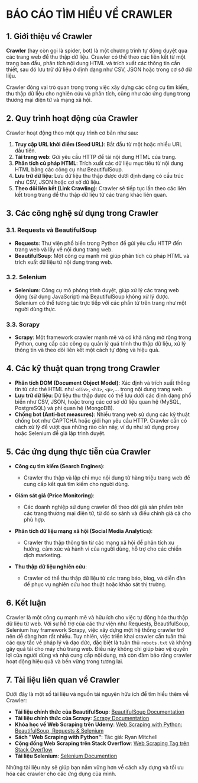 # BÁO CÁO TÌM HIỂU VỀ CRAWLER

## 1. Giới thiệu về Crawler

**Crawler** (hay còn gọi là spider, bot) là một chương trình tự động duyệt qua các trang web để thu thập dữ liệu. Crawler có thể theo các liên kết từ một trang ban đầu, phân tích nội dung HTML và trích xuất các thông tin cần thiết, sau đó lưu trữ dữ liệu ở định dạng như CSV, JSON hoặc trong cơ sở dữ liệu.

Crawler đóng vai trò quan trọng trong việc xây dựng các công cụ tìm kiếm, thu thập dữ liệu cho nghiên cứu và phân tích, cũng như các ứng dụng trong thương mại điện tử và mạng xã hội.

## 2. Quy trình hoạt động của Crawler

Crawler hoạt động theo một quy trình cơ bản như sau:

1. **Truy cập URL khởi điểm (Seed URL)**: Bắt đầu từ một hoặc nhiều URL đầu tiên.
2. **Tải trang web**: Gửi yêu cầu HTTP để tải nội dung HTML của trang.
3. **Phân tích cú pháp HTML**: Trích xuất các dữ liệu mục tiêu từ nội dung HTML bằng các công cụ như BeautifulSoup.
4. **Lưu trữ dữ liệu**: Lưu dữ liệu thu thập được dưới định dạng có cấu trúc như CSV, JSON hoặc cơ sở dữ liệu.
5. **Theo dõi liên kết (Link Crawling)**: Crawler sẽ tiếp tục lần theo các liên kết trong trang để thu thập dữ liệu từ các trang khác liên quan.

## 3. Các công nghệ sử dụng trong Crawler

### 3.1. Requests và BeautifulSoup
- **Requests**: Thư viện phổ biến trong Python để gửi yêu cầu HTTP đến trang web và lấy về nội dung trang web.
- **BeautifulSoup**: Một công cụ mạnh mẽ giúp phân tích cú pháp HTML và trích xuất dữ liệu từ nội dung trang web.

### 3.2. Selenium
- **Selenium**: Công cụ mô phỏng trình duyệt, giúp xử lý các trang web động (sử dụng JavaScript) mà BeautifulSoup không xử lý được. Selenium có thể tương tác trực tiếp với các phần tử trên trang như một người dùng thực.

### 3.3. Scrapy
- **Scrapy**: Một framework crawler mạnh mẽ và có khả năng mở rộng trong Python, cung cấp các công cụ quản lý quá trình thu thập dữ liệu, xử lý thông tin và theo dõi liên kết một cách tự động và hiệu quả.

## 4. Các kỹ thuật quan trọng trong Crawler

- **Phân tích DOM (Document Object Model)**: Xác định và trích xuất thông tin từ các thẻ HTML như `<div>`, `<h1>`, `<p>`,... trong nội dung trang web.
- **Lưu trữ dữ liệu**: Dữ liệu thu thập được có thể lưu dưới các định dạng phổ biến như CSV, JSON, hoặc trong các cơ sở dữ liệu quan hệ (MySQL, PostgreSQL) và phi quan hệ (MongoDB).
- **Chống bot (Anti-bot measures)**: Nhiều trang web sử dụng các kỹ thuật chống bot như CAPTCHA hoặc giới hạn yêu cầu HTTP. Crawler cần có cách xử lý để vượt qua những rào cản này, ví dụ như sử dụng proxy hoặc Selenium để giả lập trình duyệt.

## 5. Các ứng dụng thực tiễn của Crawler

- **Công cụ tìm kiếm (Search Engines)**: 
  - Crawler thu thập và lập chỉ mục nội dung từ hàng triệu trang web để cung cấp kết quả tìm kiếm cho người dùng.
  
- **Giám sát giá (Price Monitoring)**: 
  - Các doanh nghiệp sử dụng crawler để theo dõi giá sản phẩm trên các trang thương mại điện tử, từ đó so sánh và điều chỉnh giá cả cho phù hợp.

- **Phân tích dữ liệu mạng xã hội (Social Media Analytics)**: 
  - Crawler thu thập thông tin từ các mạng xã hội để phân tích xu hướng, cảm xúc và hành vi của người dùng, hỗ trợ cho các chiến dịch marketing.

- **Thu thập dữ liệu nghiên cứu**: 
  - Crawler có thể thu thập dữ liệu từ các trang báo, blog, và diễn đàn để phục vụ nghiên cứu học thuật hoặc khảo sát thị trường.

## 6. Kết luận

Crawler là một công cụ mạnh mẽ và hữu ích cho việc tự động hóa thu thập dữ liệu từ web. Với sự hỗ trợ của các thư viện như Requests, BeautifulSoup, Selenium hay framework Scrapy, việc xây dựng một hệ thống crawler trở nên dễ dàng hơn rất nhiều. Tuy nhiên, việc triển khai crawler cần tuân thủ các quy tắc về pháp lý và đạo đức, đặc biệt là tuân thủ `robots.txt` và không gây quá tải cho máy chủ trang web. Điều này không chỉ giúp bảo vệ quyền lợi của người dùng và nhà cung cấp nội dung, mà còn đảm bảo rằng crawler hoạt động hiệu quả và bền vững trong tương lai.

## 7. Tài liệu liên quan về Crawler

Dưới đây là một số tài liệu và nguồn tài nguyên hữu ích để tìm hiểu thêm về Crawler:

- **Tài liệu chính thức của BeautifulSoup**: [BeautifulSoup Documentation](https://www.crummy.com/software/BeautifulSoup/bs4/doc/)
- **Tài liệu chính thức của Scrapy**: [Scrapy Documentation](https://docs.scrapy.org/en/latest/)
- **Khóa học về Web Scraping trên Udemy**: [Web Scraping with Python: BeautifulSoup, Requests & Selenium](https://www.udemy.com/course/web-scraping-with-python-beautifulsoup-requests-selenium/)
- **Sách "Web Scraping with Python"**: Tác giả: Ryan Mitchell
- **Cộng đồng Web Scraping trên Stack Overflow**: [Web Scraping Tag trên Stack Overflow](https://stackoverflow.com/questions/tagged/web-scraping)
- **Tài liệu Selenium**: [Selenium Documention](https://www.selenium.dev/documentation/)

Những tài liệu này sẽ giúp bạn nắm vững hơn về cách xây dựng và tối ưu hóa các crawler cho các ứng dụng của mình.


